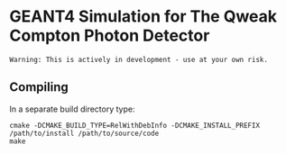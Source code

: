 # GEANT4 Simulation for The Qweak Compton Photon Detector

```
Warning: This is actively in development - use at your own risk.
```

## Compiling

In a separate build directory type:
```
cmake -DCMAKE_BUILD_TYPE=RelWithDebInfo -DCMAKE_INSTALL_PREFIX /path/to/install /path/to/source/code
make
```
